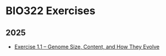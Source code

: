 # BIO322 Exercises

## 2025
- [Exercise 1.1 – Genome Size, Content, and How They Evolve](2025/1.1/BIO322_2025_1.1.html)
